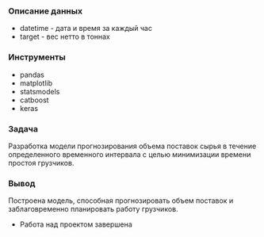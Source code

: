 ### Описание данных
   * datetime - дата и время за каждый час
   * target - вес нетто в тоннах

### Инструменты
* pandas
* matplotlib
* statsmodels
* catboost
* keras

### Задача
Разработка модели прогнозирования объема поставок сырья в течение определенного временного интервала с целью минимизации времени простоя грузчиков.
### Вывод
Построена модель, способная прогнозировать объем поставок и заблаговременно планировать работу грузчиков.

* Работа над проектом завершена
